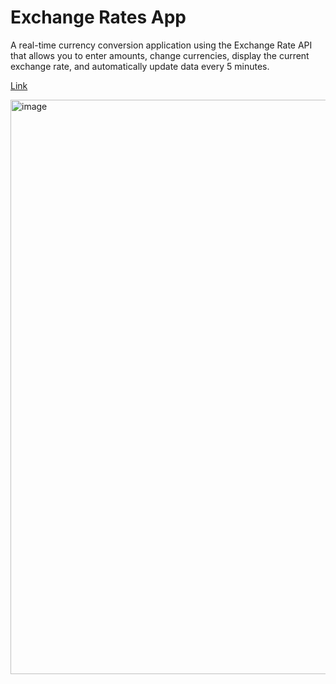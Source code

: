 <h1>Exchange Rates App </h1>
<p>A real-time currency conversion application using the Exchange Rate API that allows you to enter amounts, change currencies, display the current exchange rate, and automatically update data every 5 minutes.</p>

<a href="https://kobak777.github.io/Exchange-Rates-App/">Link</a>

<img width="1905" height="919" alt="image" src="https://github.com/user-attachments/assets/fee8398f-1f72-45b9-a180-9811f2f8297a" />
